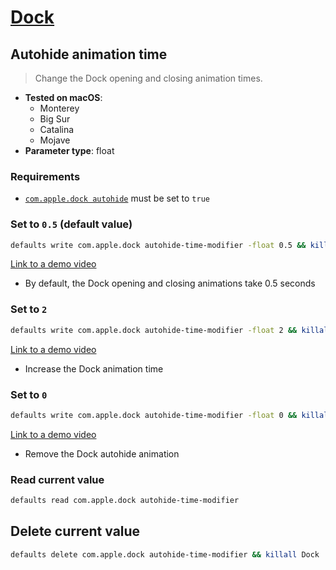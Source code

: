 # [Dock](../readme.md)

## Autohide animation time

> Change the Dock opening and closing animation times.

- **Tested on macOS**:
  * Monterey
  * Big Sur
  * Catalina
  * Mojave
- **Parameter type**: float

### Requirements
- [`com.apple.dock autohide`](../../dock/autohide/readme.md#set-to-true) must be set to `true`

### Set to `0.5` (default value)
```bash
defaults write com.apple.dock autohide-time-modifier -float 0.5 && killall Dock
```
[Link to a demo video](0.5.mp4)
- By default, the Dock opening and closing animations take 0.5 seconds

### Set to `2`
```bash
defaults write com.apple.dock autohide-time-modifier -float 2 && killall Dock
```
[Link to a demo video](2.mp4)
- Increase the Dock animation time

### Set to `0`
```bash
defaults write com.apple.dock autohide-time-modifier -float 0 && killall Dock
```
[Link to a demo video](0.mp4)
- Remove the Dock autohide animation

### Read current value
```bash
defaults read com.apple.dock autohide-time-modifier
```

## Delete current value
```bash
defaults delete com.apple.dock autohide-time-modifier && killall Dock
```
